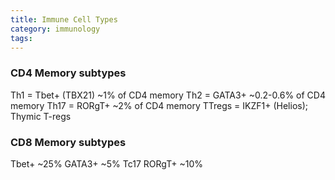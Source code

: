 ```yaml
---
title: Immune Cell Types
category: immunology
tags:
---
```




### CD4 Memory subtypes
Th1 = Tbet+ (TBX21) ~1% of CD4 memory
Th2 = GATA3+ ~0.2-0.6% of CD4 memory
Th17 = RORgT+ ~2% of CD4 memory
TTregs = IKZF1+ (Helios); Thymic T-regs

### CD8 Memory subtypes
Tbet+ ~25%
GATA3+ ~5%
Tc17 RORgT+ ~10%


